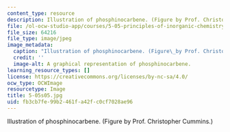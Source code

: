```yaml
---
content_type: resource
description: Illustration of phosphinocarbene. (Figure by Prof. Christopher Cummins.)
file: /ol-ocw-studio-app/courses/5-05-principles-of-inorganic-chemistry-iii-spring-2005/fb3cb7fe99b2461fa42fc0cf7028ae96_5-05s05.jpg
file_size: 64216
file_type: image/jpeg
image_metadata:
  caption: "Illustration of phosphinocarbene. (Figure\_by Prof. Christopher Cummins.)"
  credit: ''
  image-alt: A graphical representation of phosphinocarbene.
learning_resource_types: []
license: https://creativecommons.org/licenses/by-nc-sa/4.0/
ocw_type: OCWImage
resourcetype: Image
title: 5-05s05.jpg
uid: fb3cb7fe-99b2-461f-a42f-c0cf7028ae96
---
```

Illustration of phosphinocarbene. (Figure by Prof. Christopher Cummins.)